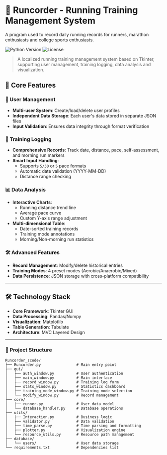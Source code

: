 # 🏃 Runcorder - Running Training Management System
A program used to record daily running records for runners, marathon enthusiasts and college sports enthusiasts.

![Python Version](https://img.shields.io/badge/Python-3.8%2B-blue?logo=python)
![License](https://img.shields.io/badge/License-MIT-green)

> A localized running training management system based on Tkinter, supporting user management, training logging, data analysis and visualization.

## 🌟 Core Features

### 👥 User Management
- **Multi-user System**: Create/load/delete user profiles
- **Independent Data Storage**: Each user's data stored in separate JSON files
- **Input Validation**: Ensures data integrity through format verification

### 📝 Training Logging
- **Comprehensive Records**: Track date, distance, pace, self-assessment, and morning run markers
- **Smart Input Handling**:
  - Supports `5/30` or `5` pace formats
  - Automatic date validation (YYYY-MM-DD)
  - Distance range checking

### 📊 Data Analysis
- **Interactive Charts**:
  - Running distance trend line
  - Average pace curve
  - Custom Y-axis range adjustment
- **Multi-dimensional Table**:
  - Date-sorted training records
  - Training mode annotations
  - Morning/Non-morning run statistics

### 🛠️ Advanced Features
- **Record Management**: Modify/delete historical entries
- **Training Modes**: 4 preset modes (Aerobic/Anaerobic/Mixed)
- **Data Persistence**: JSON storage with cross-platform compatibility

---

## 🛠️ Technology Stack

- **Core Framework**: Tkinter GUI
- **Data Processing**: Pandas/Numpy
- **Visualization**: Matplotlib
- **Table Generation**: Tabulate
- **Architecture**: MVC Layered Design

---
### 📂 Project Structure

```plaintext
Runcorder_scode/
├── Runcorder.py                # Main entry point
├── gui/
│   ├── auth_window.py          # User authentication
│   ├── main_window.py          # Main interface
│   ├── record_window.py        # Training log form
│   ├── stats_window.py         # Statistics dashboard
│   ├── training_mode_window.py # Training mode selection
│   └── modify_window.py        # Record management
├── core/
│   ├── runner.py               # User data model
│   └── database_handler.py     # Database operations
├── utils/
│   ├── Interaction.py          # Business logic
│   ├── validator.py            # Data validation
│   ├── time_parse.py           # Time parsing and formatting
│   ├── plotter.py              # Visualization engine
│   └── resource_utils.py       # Resource path management
├── database/
│   └── users/                  # User data storage
└── requirements.txt            # Dependencies list
